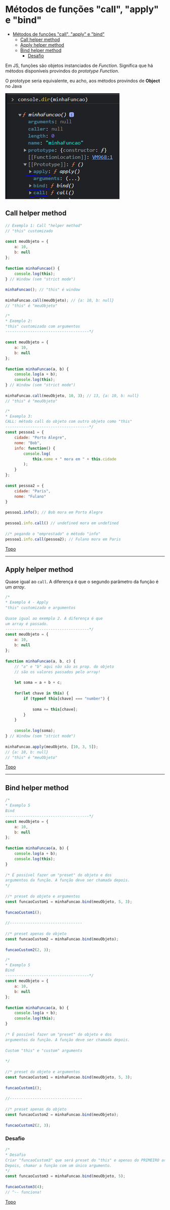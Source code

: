# Métodos de funções "call", "apply" e "bind"

- [Métodos de funções "call", "apply" e "bind"](#métodos-de-funções-call-apply-e-bind)
	- [Call helper method](#call-helper-method)
	- [Apply helper method](#apply-helper-method)
	- [Bind helper method](#bind-helper-method)
		- [Desafio](#desafio)


Em JS, funções são objetos instanciados de *Function*. Significa que há
métodos disponíveis provindos do *prototype Function*.

O prototype seria equivalente, eu acho, aos métodos provindos de **Object** no Java

![](../prints/2023-03-20-16-57-04.png)

## Call helper method

```js
// Exemplo 1: Call "helper method"
// "this" customizado

const meuObjeto = {
	a: 10,
	b: null
};

function minhaFuncao() {
	console.log(this);
} // Window (sem "strict mode")

minhaFuncao(); // "this" é window

minhaFuncao.call(meuObjeto); // {a: 10, b: null}
// "this" é "meuObjeto"
```

```js
/*
* Exemplo 2:
"this" customizado com argumentos
-------------------------------------*/

const meuObjeto = {
	a: 10,
	b: null
};

function minhaFuncao(a, b) {
	console.log(a + b);
	console.log(this);
} // Window (sem "strict mode")

minhaFuncao.call(meuObjeto, 10, 3); // 13, {a: 10, b: null}
// "this" é "meuObjeto"
```

```js
/*
* Exemplo 3:
CALL: método call do objeto com outro objeto como "this"
-------------------------------------*/
const pessoa1 = {
	cidade: "Porto Alegre",
	nome: "Bob",
	info: function() {
		console.log(
			this.nome + " mora em " + this.cidade
		);
	}
};

const pessoa2 = {
	cidade: "Paris",
	nome: "Fulano"
}

pessoa1.info(); // Bob mora em Porto Alegre

pessoa1.info.call() // undefined mora em undefined

//* pegando o "emprestado" o método "info"
pessoa1.info.call(pessoa2); // Fulano mora em Paris
```

[Topo](#métodos-de-funções-call-apply-e-bind)

---

## Apply helper method

Quase igual ao `call`. A diferença é que o segundo parâmetro da função é um *array*.

```js
/*
* Exemplo 4 - Apply
"this" customizado e argumentos

Quase igual ao exemplo 2. A diferença é que
um array é passado.
-------------------------------------*/
const meuObjeto = {
	a: 10,
	b: null
};

function minhaFuncao(a, b, c) {
	// "a" e "b" aqui não são as prop. do objeto
	// são os valores passados pelo array!

	let soma = a + b + c;

	for(let chave in this) {
		if (typeof this[chave] === "number") {

			soma += this[chave];
		}
	}

	console.log(soma);
} // Window (sem "strict mode")

minhaFuncao.apply(meuObjeto, [10, 3, 5]);
// {a: 10, b: null}
// "this" é "meuObjeto"
```

[Topo](#métodos-de-funções-call-apply-e-bind)

---

## Bind helper method

```js
/*
* Exemplo 5
Bind
-------------------------------------*/
const meuObjeto = {
	a: 10,
	b: null
};

function minhaFuncao(a, b) {
	console.log(a + b);
	console.log(this);
}

/* É possível fazer um "preset" do objeto e dos
argumentos da função. A função deve ser chamada depois.
*/

//* preset do objeto e argumentos
const funcaoCustom1 = minhaFuncao.bind(meuObjeto, 5, 3);

funcaoCustom1();

//--------------------------------

//* preset apenas do objeto
const funcaoCustom2 = minhaFuncao.bind(meuObjeto);

funcaoCustom2(2, 3);
```

```js
/*
* Exemplo 5
Bind
-------------------------------------*/
const meuObjeto = {
	a: 10,
	b: null
};

function minhaFuncao(a, b) {
	console.log(a + b);
	console.log(this);
}

/* É possível fazer um "preset" do objeto e dos
argumentos da função. A função deve ser chamada depois.

Custom "this" e "custom" arguments

*/

//* preset do objeto e argumentos
const funcaoCustom1 = minhaFuncao.bind(meuObjeto, 5, 3);

funcaoCustom1();

//--------------------------------

//* preset apenas do objeto
const funcaoCustom2 = minhaFuncao.bind(meuObjeto);

funcaoCustom2(2, 3);
```

### Desafio

```js
/*
* Desafio
Criar "funcaoCustom3" que será preset do "this" e apenas do PRIMEIRO argumento.
Depois, chamar a função com um único argumento.
*/
const funcaoCustom3 = minhaFuncao.bind(meuObjeto, 5);

funcaoCustom3(4);
// ^-- funciona!
```

[Topo](#métodos-de-funções-call-apply-e-bind)
